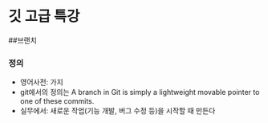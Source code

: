 # 깃 고급 특강

##브랜치

### 정의
- 영어사전: 가지
- git에서의 정의는 A branch in Git is simply a lightweight movable pointer to one of these commits.
- 실무에서: 새로운 작업(기능 개발, 버그 수정 등)을 시작할 때 만든다